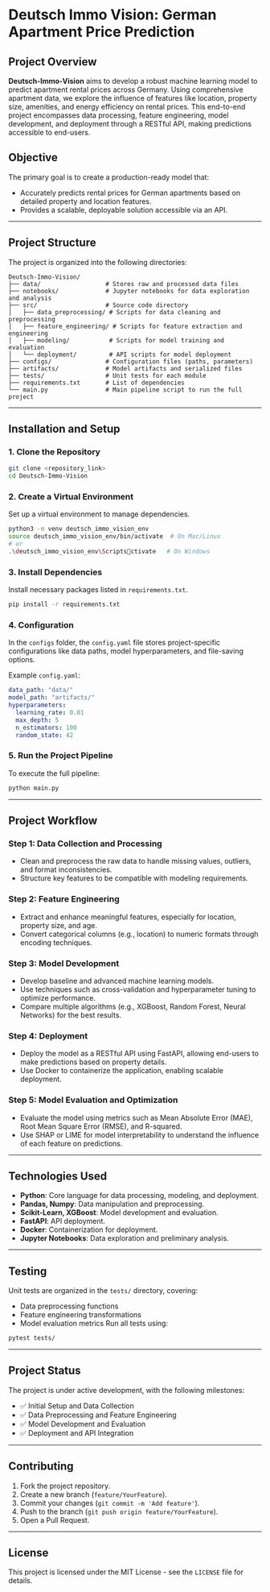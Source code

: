 
# **Deutsch Immo Vision: German Apartment Price Prediction**

## **Project Overview**
**Deutsch-Immo-Vision** aims to develop a robust machine learning model to predict apartment rental prices across Germany. Using comprehensive apartment data, we explore the influence of features like location, property size, amenities, and energy efficiency on rental prices. This end-to-end project encompasses data processing, feature engineering, model development, and deployment through a RESTful API, making predictions accessible to end-users.

## **Objective**
The primary goal is to create a production-ready model that:
- Accurately predicts rental prices for German apartments based on detailed property and location features.
- Provides a scalable, deployable solution accessible via an API.

---

## **Project Structure**

The project is organized into the following directories:

```plaintext
Deutsch-Immo-Vision/
├── data/                  # Stores raw and processed data files
├── notebooks/             # Jupyter notebooks for data exploration and analysis
├── src/                   # Source code directory
│   ├── data_preprocessing/ # Scripts for data cleaning and preprocessing
│   ├── feature_engineering/ # Scripts for feature extraction and engineering
│   ├── modeling/           # Scripts for model training and evaluation
│   └── deployment/         # API scripts for model deployment
├── configs/               # Configuration files (paths, parameters)
├── artifacts/             # Model artifacts and serialized files
├── tests/                 # Unit tests for each module
├── requirements.txt       # List of dependencies
└── main.py                # Main pipeline script to run the full project
```

---

## **Installation and Setup**

### **1. Clone the Repository**
```bash
git clone <repository_link>
cd Deutsch-Immo-Vision
```

### **2. Create a Virtual Environment**
Set up a virtual environment to manage dependencies.
```bash
python3 -m venv deutsch_immo_vision_env
source deutsch_immo_vision_env/bin/activate  # On Mac/Linux
# or
.\deutsch_immo_vision_env\Scriptsctivate   # On Windows
```

### **3. Install Dependencies**
Install necessary packages listed in `requirements.txt`.
```bash
pip install -r requirements.txt
```

### **4. Configuration**
In the `configs` folder, the `config.yaml` file stores project-specific configurations like data paths, model hyperparameters, and file-saving options.

Example `config.yaml`:
```yaml
data_path: "data/"
model_path: "artifacts/"
hyperparameters:
  learning_rate: 0.01
  max_depth: 5
  n_estimators: 100
  random_state: 42
```

### **5. Run the Project Pipeline**
To execute the full pipeline:
```bash
python main.py
```

---

## **Project Workflow**

### **Step 1: Data Collection and Processing**
   - Clean and preprocess the raw data to handle missing values, outliers, and format inconsistencies.
   - Structure key features to be compatible with modeling requirements.

### **Step 2: Feature Engineering**
   - Extract and enhance meaningful features, especially for location, property size, and age.
   - Convert categorical columns (e.g., location) to numeric formats through encoding techniques.

### **Step 3: Model Development**
   - Develop baseline and advanced machine learning models.
   - Use techniques such as cross-validation and hyperparameter tuning to optimize performance.
   - Compare multiple algorithms (e.g., XGBoost, Random Forest, Neural Networks) for the best results.

### **Step 4: Deployment**
   - Deploy the model as a RESTful API using FastAPI, allowing end-users to make predictions based on property details.
   - Use Docker to containerize the application, enabling scalable deployment.

### **Step 5: Model Evaluation and Optimization**
   - Evaluate the model using metrics such as Mean Absolute Error (MAE), Root Mean Square Error (RMSE), and R-squared.
   - Use SHAP or LIME for model interpretability to understand the influence of each feature on predictions.

---

## **Technologies Used**
- **Python**: Core language for data processing, modeling, and deployment.
- **Pandas, Numpy**: Data manipulation and preprocessing.
- **Scikit-Learn, XGBoost**: Model development and evaluation.
- **FastAPI**: API deployment.
- **Docker**: Containerization for deployment.
- **Jupyter Notebooks**: Data exploration and preliminary analysis.

---

## **Testing**

Unit tests are organized in the `tests/` directory, covering:
- Data preprocessing functions
- Feature engineering transformations
- Model evaluation metrics
Run all tests using:
```bash
pytest tests/
```

---

## **Project Status**

The project is under active development, with the following milestones:
- ✅ Initial Setup and Data Collection
- ✅ Data Preprocessing and Feature Engineering
- ✅ Model Development and Evaluation
- ✅ Deployment and API Integration

---

## **Contributing**

1. Fork the project repository.
2. Create a new branch (`feature/YourFeature`).
3. Commit your changes (`git commit -m 'Add feature'`).
4. Push to the branch (`git push origin feature/YourFeature`).
5. Open a Pull Request.

---

## **License**

This project is licensed under the MIT License - see the `LICENSE` file for details.
